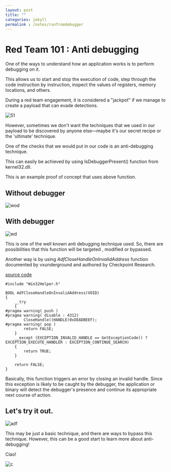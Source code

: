 ```yaml
---
layout: post
title: ""
categories: jekyll
permalink : /notes/runfromdebugger
---
```


# Red Team 101 : Anti debugging

One of the ways to understand how an application works is to perform debugging on it.

This allows us to start and stop the execution of code, step through the code instruction by instruction, inspect the values of registers, memory locations, and others.

During a red team engagement, it is considered a "jackpot" if we manage to create a payload that can evade detections.

![51](/musubi/assets/debugmenot/unatco.gif)

However, sometimes we don't want the techniques that we used in our payload to be discovered by anyone else—maybe it's our secret recipe or the 'ultimate' technique.

One of the checks that we would put in our code is an anti-debugging technique.

This can easily be achieved by using IsDebuggerPresent() function from kernel32.dll.

This is an example proof of concept that uses above function.

## Without debugger

![wod](/musubi/assets/debugmenot/isdbgpresent1.PNG)


## With debugger

![wd](/musubi/assets/debugmenot/isdbgpresent2.PNG)

This is one of the well known anti debugging technique used. So, there are possibilities that this function will be targeted , modified or bypassed.

Another way is by using *AdfCloseHandleOnInvalidAddress* function documented by vxunderground and authored by Checkpoint Research.

[source code](https://github.com/vxunderground/VX-API/blob/main/VX-API/AdfCloseHandleOnInvalidAddress.cpp)

```
#include "Win32Helper.h"

BOOL AdfCloseHandleOnInvalidAddress(VOID)
{
	__try
	{
#pragma warning( push )
#pragma warning( disable : 4312)
		CloseHandle((HANDLE)0xDEADBEEF);
#pragma warning( pop )
		return FALSE;
	}
	__except (EXCEPTION_INVALID_HANDLE == GetExceptionCode() ? EXCEPTION_EXECUTE_HANDLER : EXCEPTION_CONTINUE_SEARCH)
	{
		return TRUE;
	}

	return FALSE;
}
```

Basically, this function triggers an error by closing an invalid handle. Since this exception is likely to be caught by the debugger, the application or binary will detect the debugger's presence and continue its appropriate next course of action.

## Let's try it out.

![adf](/musubi/assets/debugmenot/final.gif)

This may be just a basic technique, and there are ways to bypass this technique.
However, this can be a good start to learn more about anti-debugging!


Ciao!

![c](/musubi/assets/debugmenot/ciao.gif)
